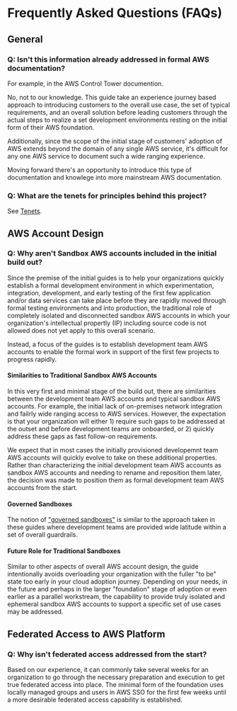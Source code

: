 # Frequently Asked Questions (FAQs)

## General

### Q: Isn't this information already addressed in formal AWS documentation?

For example, in the AWS Control Tower documention.

No, not to our knowledge. This guide take an experience journey based approach to introducing customers to the overall use case, the set of typical requirements, and an overall solution before leading customers through the actual steps to realize a set development environments resting on the initial form of their AWS foundation.

Additionally, since the scope of the initial stage of customers' adoption of AWS extends beyond the domain of any single AWS service, it's difficult for any one AWS service to document such a wide ranging experience.

Moving forward there's an opportunity to introduce this type of documentation and knowlege into more mainstream AWS documentation.

### Q: What are the tenets for principles behind this project?

See [Tenets](1-tenets.md).

## AWS Account Design

### Q: Why aren't Sandbox AWS accounts included in the initial build out?

Since the premise of the initial guides is to help your organizations quickly establish a formal development environment in which experimentation, integration, development, and early testing of the first few application and/or data services can take place before they are rapidly moved through formal testing environments and into production, the traditional role of completely isolated and disconnected sandbox AWS accounts in which your organization's intellectual propertly (IP) including source code is not allowed does not yet apply to this overall scenario.

Instead, a focus of the guides is to establish development team AWS accounts to enable the formal work in support of the first few projects to progress rapidly.

#### Similarities to Traditional Sandbox AWS Accounts
In this very first and minimal stage of the build out, there are similarities between the development team AWS accounts and typical sandbox AWS accounts. For example, the initial lack of on-premises network integration and failrly wide ranging access to AWS services. However, the expectation is that your organization will either 1) require such gaps to be addressed at the outset and before development teams are onboarded, or 2) quickly address these gaps as fast follow-on requirements.

We expect that in most cases the initially provisioned developemnt team AWS accounts will quickly evolve to take on these additional properties. Rather than characterizing the initial development team AWS accounts as sandbox AWS accounts and needing to rename and reposition them later, the decision was made to position them as formal development team AWS accounts from the start.

#### Governed Sandboxes
The notion of ["governed sandboxes"](https://www.flux7.com/blog/aws-best-practice-sandbox-accounts-provide-secure-middle-ground/) is similar to the approach taken in these guides where development teams are provided wide latitude within a set of overall guardrails.

#### Future Role for Traditional Sandboxes
Similar to other aspects of overall AWS account design, the guide intentionally avoids overloading your organization with the fuller "to be" state too early in your cloud adoption journey. Depending on your needs, in the future and perhaps in the larger "foundation" stage of adoption or even earlier as a parallel workstream, the capability to provide truly isolated and ephemeral sandbox AWS accounts to support a specific set of use cases may be addressed.

## Federated Access to AWS Platform

### Q: Why isn't federated access addressed from the start?

Based on our experience, it can commonly take several weeks for an organization to go through the necessary preparation and execution to get true federated access into place. The minimal form of the foundation uses locally managed groups and users in AWS SSO for the first few weeks until a more desirable federated access capability is established.
